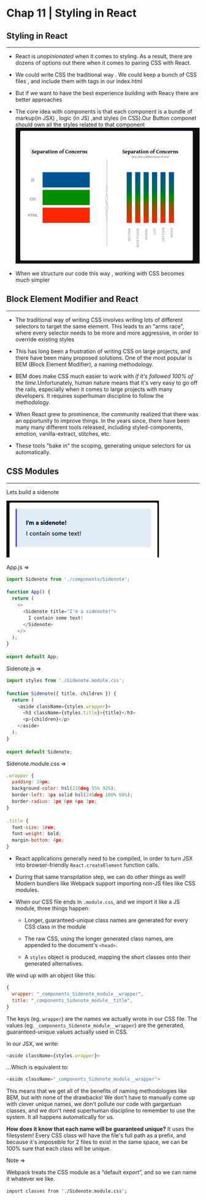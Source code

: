 # Chap 11 | Styling in React

## Styling in React

---

- React is *unopinionated* when it comes to styling. As a result, there are dozens of options out there when it comes to pairing CSS with React.

- We could write CSS the traditional way . We could keep a bunch of CSS files , and include them with <link> tags in our index.html

- But if we want to have the best experience building with Reacy there are better approaches

- The core idea with components is that each component is a bundle of markup(in JSX) , logic (in JS) ,and styles (in CSS).Our Button componet should own all the styles related to that component ![](../assets/seperation-of-concerns.png)

- When we structure our code this way , working with CSS becomes much simpler 

## Block Element Modifier and React

---

- The traditional way of writing CSS involves writing lots of different 
  selectors to target the same element. This leads to an "arms race", 
  where every selector needs to be more and more aggressive, in order to 
  override existing styles

- This has long been a frustration of writing CSS on large projects, and 
  there have been many proposed solutions. One of the most popular is BEM 
  (Block Element Modifier), a naming methodology.

- BEM does make CSS much easier to work with *if it's followed 100% of the time*.Unfortunately, human nature means that it's very easy to go off the 
  rails, especially when it comes to large projects with many developers. 
  It requires superhuman discipline to follow the methodology.

- When React grew to prominence, the community realized that there was an 
  opportunity to improve things. In the years since, there have been many 
  many different tools released, including styled-components, emotion, 
  vanilla-extract, stitches, etc.

- These tools "bake in" the scoping, generating unique selectors for us automatically.

## CSS Modules

---

Lets build a sidenote 

![](../assets/sidenote.png)

App.js => 

```js
import Sidenote from './components/Sidenote';

function App() {
  return (
    <>
      <Sidenote title="I'm a sidenote!">
        I contain some text!
      </Sidenote>
    </>
  );
}

export default App;
```

Sidenote.js => 

```js
import styles from './Sidenote.module.css';

function Sidenote({ title, children }) {
  return (
    <aside className={styles.wrapper}>
      <h3 className={styles.title}>{title}</h3>
      <p>{children}</p>
    </aside>
  );
}

export default Sidenote;
```

Sidenote.module.css => 

```js
.wrapper {
  padding: 24px;
  background-color: hsl(210deg 55% 92%);
  border-left: 3px solid hsl(245deg 100% 60%);
  border-radius: 3px 6px 6px 3px;
}

.title {
  font-size: 1rem;
  font-weight: bold;
  margin-bottom: 4px;
}
```

- React applications generally need to be compiled, in order to turn JSX into browser-friendly `React.createElement` function calls.

- During that same transpilation step, we can do other things as well! 
  Modern bundlers like Webpack support importing non-JS files like CSS 
  modules.

- When our CSS file ends in `.module.css`, and we import it like a JS module, three things happen:
  
  - Longer, guaranteed-unique class names are generated for every CSS class in the module
  
  - The raw CSS, using the longer generated class names, are appended to the document's `<head>`.
  
  - A `styles` object is produced, mapping the short classes onto their generated alternatives.

We wind up with an object like this:

```js
{
  wrapper: "_components_Sidenote_module__wrapper",
  title: "_components_Sidenote_module__title",
}
```

The keys (eg. `wrapper`) are the names we actually wrote in our CSS file. The values (eg. `_components_Sidenote_module__wrapper`) are the generated, guaranteed-unique values actually used in CSS.

In our JSX, we write:

```js
<aside className={styles.wrapper}>
```

…Which is equivalent to:

```js
<aside className="_components_Sidenote_module__wrapper">
```

This means that we get all of the benefits of naming methodologies like 
BEM, but with none of the drawbacks! We don't have to manually come up 
with clever unique names, we don't pollute our code with gargantuan 
classes, and we don't need superhuman discipline to remember to use the 
system. It all happens automatically for us.

**How does it know that each name will be guaranteed unique?** It uses the filesystem! Every CSS class will have the file's full path 
as a prefix, and because it's impossible for 2 files to exist in the 
same space, we can be 100% sure that each class will be unique.

Note => 

Webpack treats the CSS module as a “default export”, and so we can name it whatever we like.

`import classes from './Sidenote.module.css';`


